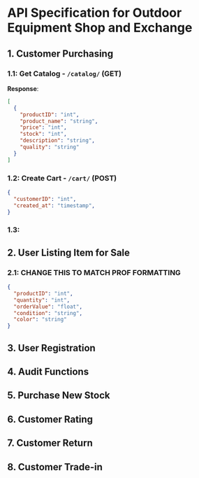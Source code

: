 # API Specification for Outdoor Equipment Shop and Exchange

## 1. Customer Purchasing
### 1.1: Get Catalog - `/catalog/` (GET)
**Response**:
```json
[
  {
    "productID": "int",
    "product_name": "string",
    "price": "int",
    "stock": "int",
    "description": "string",
    "quality": "string"
  }
]
```

### 1.2: Create Cart - `/cart/` (POST)
```json
{
  "customerID": "int",
  "created_at": "timestamp",
}
```

### 1.3:

## 2. User Listing Item for Sale
### 2.1: CHANGE THIS TO MATCH PROF FORMATTING
```json
{
  "productID": "int",
  "quantity": "int",
  "orderValue": "float",
  "condition": "string",
  "color": "string"
}
```

## 3. User Registration

## 4. Audit Functions

## 5. Purchase New Stock

## 6. Customer Rating

## 7. Customer Return

## 8. Customer Trade-in
